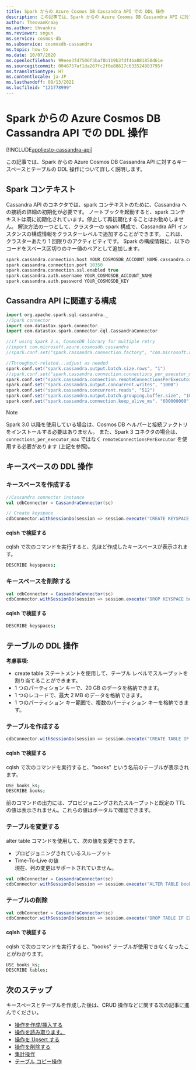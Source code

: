 ```yaml
---
title: Spark からの Azure Cosmos DB Cassandra API での DDL 操作
description: この記事では、Spark からの Azure Cosmos DB Cassandra API に対するキースペースとテーブルの DDL 操作について詳しく説明します。
author: TheovanKraay
ms.author: thvankra
ms.reviewer: sngun
ms.service: cosmos-db
ms.subservice: cosmosdb-cassandra
ms.topic: how-to
ms.date: 10/07/2020
ms.openlocfilehash: 99eee3fd7506f3baf8b119b3fdf4ba881850d61e
ms.sourcegitcommit: 0046757af1da267fc2f0e88617c633524883795f
ms.translationtype: HT
ms.contentlocale: ja-JP
ms.lasthandoff: 08/13/2021
ms.locfileid: "121778999"
---
```

# <a name="ddl-operations-in-azure-cosmos-db-cassandra-api-from-spark"></a>Spark からの Azure Cosmos DB Cassandra API での DDL 操作
[!INCLUDE[appliesto-cassandra-api](../includes/appliesto-cassandra-api.md)]

この記事では、Spark からの Azure Cosmos DB Cassandra API に対するキースペースとテーブルの DDL 操作について詳しく説明します。

## <a name="spark-context"></a>Spark コンテキスト

 Cassandra API のコネクタでは、spark コンテキストのために、Cassandra への接続の詳細の初期化が必要です。 ノートブックを起動すると、spark コンテキストは既に初期化されています。停止して再初期化することはお勧めしません。 解決方法の一つとして、クラスターの spark 構成で、Cassandra API インスタンスの構成情報をクラスターレベルで追加することができます。 これは、クラスターあたり 1 回限りのアクティビティです。 Spark の構成情報に、以下のコードをスペース区切りのキー値のペアとして追加します。
 
  ```scala
  spark.cassandra.connection.host YOUR_COSMOSDB_ACCOUNT_NAME.cassandra.cosmosdb.azure.com
  spark.cassandra.connection.port 10350
  spark.cassandra.connection.ssl.enabled true
  spark.cassandra.auth.username YOUR_COSMOSDB_ACCOUNT_NAME
  spark.cassandra.auth.password YOUR_COSMOSDB_KEY
  ```

## <a name="cassandra-api-related-configuration"></a>Cassandra API に関連する構成 

```scala
import org.apache.spark.sql.cassandra._
//Spark connector
import com.datastax.spark.connector._
import com.datastax.spark.connector.cql.CassandraConnector

//if using Spark 2.x, CosmosDB library for multiple retry
//import com.microsoft.azure.cosmosdb.cassandra
//spark.conf.set("spark.cassandra.connection.factory", "com.microsoft.azure.cosmosdb.cassandra.CosmosDbConnectionFactory")

//Throughput-related...adjust as needed
spark.conf.set("spark.cassandra.output.batch.size.rows", "1")
//spark.conf.set("spark.cassandra.connection.connections_per_executor_max", "10") // Spark 2.x
spark.conf.set("spark.cassandra.connection.remoteConnectionsPerExecutor", "10") // Spark 3.x
spark.conf.set("spark.cassandra.output.concurrent.writes", "1000")
spark.conf.set("spark.cassandra.concurrent.reads", "512")
spark.conf.set("spark.cassandra.output.batch.grouping.buffer.size", "1000")
spark.conf.set("spark.cassandra.connection.keep_alive_ms", "600000000")
```

> [!NOTE]
> Spark 3.0 以降を使用している場合は、Cosmos DB ヘルパーと接続ファクトリをインストールする必要はありません。 また、Spark 3 コネクタの場合は、`connections_per_executor_max` ではなく `remoteConnectionsPerExecutor` を使用する必要があります (上記を参照)。

## <a name="keyspace-ddl-operations"></a>キースペースの DDL 操作

### <a name="create-a-keyspace"></a>キースペースを作成する

```scala
//Cassandra connector instance
val cdbConnector = CassandraConnector(sc)

// Create keyspace
cdbConnector.withSessionDo(session => session.execute("CREATE KEYSPACE IF NOT EXISTS books_ks WITH REPLICATION = {'class': 'SimpleStrategy', 'replication_factor': 1 } "))
```

#### <a name="validate-in-cqlsh"></a>cqlsh で検証する

cqlsh で次のコマンドを実行すると、先ほど作成したキースペースが表示されます。

```bash
DESCRIBE keyspaces;
```

### <a name="drop-a-keyspace"></a>キースペースを削除する

```scala
val cdbConnector = CassandraConnector(sc)
cdbConnector.withSessionDo(session => session.execute("DROP KEYSPACE books_ks"))
```

#### <a name="validate-in-cqlsh"></a>cqlsh で検証する

```bash
DESCRIBE keyspaces;
```
## <a name="table-ddl-operations"></a>テーブルの DDL 操作

**考慮事項:**  

- create table ステートメントを使用して、テーブル レベルでスループットを割り当てることができます。  
- 1 つのパーティション キーで、20 GB のデータを格納できます。  
- 1 つのレコードで、最大 2 MB のデータを格納できます。  
- 1 つのパーティション キー範囲で、複数のパーティション キーを格納できます。

### <a name="create-a-table"></a>テーブルを作成する

```scala
cdbConnector.withSessionDo(session => session.execute("CREATE TABLE IF NOT EXISTS books_ks.books(book_id TEXT,book_author TEXT, book_name TEXT,book_pub_year INT,book_price FLOAT, PRIMARY KEY(book_id,book_pub_year)) WITH cosmosdb_provisioned_throughput=4000 , WITH default_time_to_live=630720000;"))
```

#### <a name="validate-in-cqlsh"></a>cqlsh で検証する

cqlsh で次のコマンドを実行すると、"books" という名前のテーブルが表示されます。 

```bash
USE books_ks;
DESCRIBE books;
```

前のコマンドの出力には、プロビジョニングされたスループットと既定の TTL の値は表示されません。これらの値はポータルで確認できます。

### <a name="alter-table"></a>テーブルを変更する

alter table コマンドを使用して、次の値を変更できます。

* プロビジョニングされているスループット 
* Time-To-Live の値
<br>現在、列の変更はサポートされていません。

```scala
val cdbConnector = CassandraConnector(sc)
cdbConnector.withSessionDo(session => session.execute("ALTER TABLE books_ks.books WITH cosmosdb_provisioned_throughput=8000, WITH default_time_to_live=0;"))
```

### <a name="drop-table"></a>テーブルの削除

```scala
val cdbConnector = CassandraConnector(sc)
cdbConnector.withSessionDo(session => session.execute("DROP TABLE IF EXISTS books_ks.books;"))
```

#### <a name="validate-in-cqlsh"></a>cqlsh で検証する

cqlsh で次のコマンドを実行すると、"books" テーブルが使用できなくなったことがわかります。

```bash
USE books_ks;
DESCRIBE tables;
```

## <a name="next-steps"></a>次のステップ

キースペースとテーブルを作成した後は、CRUD 操作などに関する次の記事に進んでください。
 
* [操作を作成/挿入する](spark-create-operations.md)  
* [操作を読み取ります。](spark-read-operation.md)  
* [操作を Upsert する](spark-upsert-operations.md)  
* [操作を削除する](spark-delete-operation.md)  
* [集計操作](spark-aggregation-operations.md)  
* [テーブル コピー操作](spark-table-copy-operations.md)  
